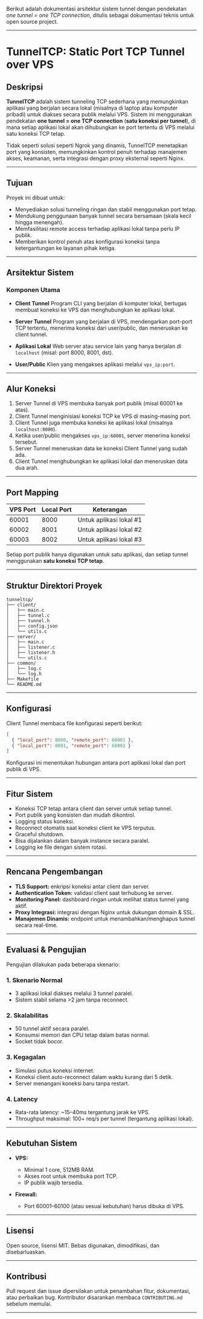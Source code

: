 Berikut adalah dokumentasi arsitektur sistem tunnel dengan pendekatan *one tunnel = one TCP connection*, ditulis sebagai dokumentasi teknis untuk open source project.

---

# **TunnelTCP: Static Port TCP Tunnel over VPS**

## Deskripsi

**TunnelTCP** adalah sistem tunneling TCP sederhana yang memungkinkan aplikasi yang berjalan secara lokal (misalnya di laptop atau komputer pribadi) untuk diakses secara publik melalui VPS. Sistem ini menggunakan pendekatan **one tunnel = one TCP connection** (**satu koneksi per tunnel**), di mana setiap aplikasi lokal akan dihubungkan ke port tertentu di VPS melalui satu koneksi TCP tetap.

Tidak seperti solusi seperti Ngrok yang dinamis, TunnelTCP menetapkan port yang konsisten, memungkinkan kontrol penuh terhadap manajemen akses, keamanan, serta integrasi dengan proxy eksternal seperti Nginx.

---

## Tujuan

Proyek ini dibuat untuk:

* Menyediakan solusi tunneling ringan dan stabil menggunakan port tetap.
* Mendukung penggunaan banyak tunnel secara bersamaan (skala kecil hingga menengah).
* Memfasilitasi remote access terhadap aplikasi lokal tanpa perlu IP publik.
* Memberikan kontrol penuh atas konfigurasi koneksi tanpa ketergantungan ke layanan pihak ketiga.

---

## Arsitektur Sistem

### Komponen Utama

* **Client Tunnel**
  Program CLI yang berjalan di komputer lokal, bertugas membuat koneksi ke VPS dan menghubungkan ke aplikasi lokal.

* **Server Tunnel**
  Program yang berjalan di VPS, mendengarkan port-port TCP tertentu, menerima koneksi dari user/public, dan meneruskan ke client tunnel.

* **Aplikasi Lokal**
  Web server atau service lain yang hanya berjalan di `localhost` (misal: port 8000, 8001, dst).

* **User/Public**
  Klien yang mengakses aplikasi melalui `vps_ip:port`.

---

## Alur Koneksi

1. Server Tunnel di VPS membuka banyak port publik (misal 60001 ke atas).
2. Client Tunnel menginisiasi koneksi TCP ke VPS di masing-masing port.
3. Client Tunnel juga membuka koneksi ke aplikasi lokal (misalnya `localhost:8000`).
4. Ketika user/public mengakses `vps_ip:60001`, server menerima koneksi tersebut.
5. Server Tunnel meneruskan data ke koneksi Client Tunnel yang sudah ada.
6. Client Tunnel menghubungkan ke aplikasi lokal dan meneruskan data dua arah.

---

## Port Mapping

| VPS Port | Local Port | Keterangan              |
| -------- | ---------- | ----------------------- |
| 60001    | 8000       | Untuk aplikasi lokal #1 |
| 60002    | 8001       | Untuk aplikasi lokal #2 |
| 60003    | 8002       | Untuk aplikasi lokal #3 |

Setiap port publik hanya digunakan untuk satu aplikasi, dan setiap tunnel menggunakan **satu koneksi TCP tetap**.

---

## Struktur Direktori Proyek

```
tunneltcp/
├── client/
│   ├── main.c
│   ├── tunnel.c
│   ├── tunnel.h
│   ├── config.json
│   └── utils.c
├── server/
│   ├── main.c
│   ├── listener.c
│   ├── listener.h
│   └── utils.c
├── common/
│   ├── log.c
│   └── log.h
├── Makefile
└── README.md
```

---

## Konfigurasi

Client Tunnel membaca file konfigurasi seperti berikut:

```json
[
  { "local_port": 8000, "remote_port": 60001 },
  { "local_port": 8001, "remote_port": 60002 }
]
```

Konfigurasi ini menentukan hubungan antara port aplikasi lokal dan port publik di VPS.

---

## Fitur Sistem

* Koneksi TCP tetap antara client dan server untuk setiap tunnel.
* Port publik yang konsisten dan mudah dikontrol.
* Logging status koneksi.
* Reconnect otomatis saat koneksi client ke VPS terputus.
* Graceful shutdown.
* Bisa dijalankan dalam banyak instance secara paralel.
* Logging ke file dengan sistem rotasi.

---

## Rencana Pengembangan

* **TLS Support:** enkripsi koneksi antar client dan server.
* **Authentication Token:** validasi client saat terhubung ke server.
* **Monitoring Panel:** dashboard ringan untuk melihat status tunnel yang aktif.
* **Proxy Integrasi:** integrasi dengan Nginx untuk dukungan domain & SSL.
* **Manajemen Dinamis:** endpoint untuk menambahkan/menghapus tunnel secara real-time.

---

## Evaluasi & Pengujian

Pengujian dilakukan pada beberapa skenario:

### 1. Skenario Normal

* 3 aplikasi lokal diakses melalui 3 tunnel paralel.
* Sistem stabil selama >2 jam tanpa reconnect.

### 2. Skalabilitas

* 50 tunnel aktif secara paralel.
* Konsumsi memori dan CPU tetap dalam batas normal.
* Socket tidak bocor.

### 3. Kegagalan

* Simulasi putus koneksi internet.
* Koneksi client auto-reconnect dalam waktu kurang dari 5 detik.
* Server menangani koneksi baru tanpa restart.

### 4. Latency

* Rata-rata latency: \~15–40ms tergantung jarak ke VPS.
* Throughput maksimal: 100+ req/s per tunnel (tergantung aplikasi lokal).

---

## Kebutuhan Sistem

* **VPS:**

  * Minimal 1 core, 512MB RAM.
  * Akses root untuk membuka port TCP.
  * IP publik wajib tersedia.

* **Firewall:**

  * Port 60001–60100 (atau sesuai kebutuhan) harus dibuka di VPS.

---

## Lisensi

Open source, lisensi MIT. Bebas digunakan, dimodifikasi, dan disebarluaskan.

---

## Kontribusi

Pull request dan issue dipersilakan untuk penambahan fitur, dokumentasi, atau perbaikan bug.
Kontributor disarankan membaca `CONTRIBUTING.md` sebelum memulai.

---
